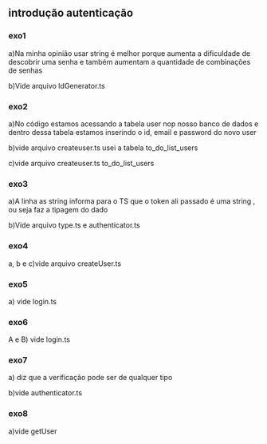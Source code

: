 ## introdução autenticação

### exo1

a)Na minha opinião usar string é melhor porque aumenta a dificuldade de descobrir uma senha e também aumentam a quantidade de combinações de senhas

b)Vide arquivo IdGenerator.ts 

### exo2

a)No código estamos acessando a tabela user nop nosso banco de dados e dentro dessa tabela estamos inserindo o id, email e password do novo user

b)vide arquivo createuser.ts usei a tabela to_do_list_users

c)vide arquivo createuser.ts to_do_list_users

### exo3

a)A linha as string informa para o TS que o token ali passado é uma string , ou seja faz a tipagem do dado

b)Vide arquivo type.ts e authenticator.ts

### exo4

a, b e c)vide arquivo createUser.ts


### exo5

a) vide login.ts


### exo6

A e B) vide login.ts


### exo7

a) diz que a verificação pode ser de qualquer tipo

b)vide authenticator.ts

### exo8

a)vide getUser

